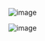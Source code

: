 ![image](https://github.com/user-attachments/assets/2111d3e0-eb6d-427a-9077-56f0a5a786fe)

![image](https://github.com/user-attachments/assets/aaea1574-4cca-4e4b-a283-a673badb9a95)







